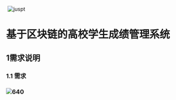 ​                                                                        ![juspt](https://i.loli.net/2020/12/29/sv6WRKPSfy1IBuY.jpg)

# 基于区块链的高校学生成绩管理系统

##  1需求说明

### 1.1 需求

###           ![640](https://i.loli.net/2020/12/29/7Sa6umWJ2gnqcMl.png)

